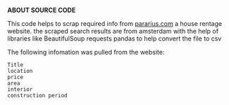 **ABOUT SOURCE CODE**

This code helps to scrap required info from [pararius.com](https://https://www.pararius.com) a house rentage website.
the scraped search results are from amsterdam
with the help of libraries like
BeautifulSoup
requests
pandas to help convert the file to csv

The following infomation was pulled from the website:
```
Title
location 
price
area
interior
construction period
```


